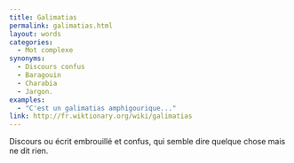 ```yaml
---
title: Galimatias
permalink: galimatias.html
layout: words
categories:
  - Mot complexe
synonyms:
  - Discours confus
  - Baragouin
  - Charabia
  - Jargon.
examples:
  - "C'est un galimatias amphigourique..."
link: http://fr.wiktionary.org/wiki/galimatias
---
```


Discours ou écrit embrouillé et confus, qui semble dire quelque chose mais ne dit rien. 
